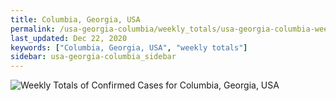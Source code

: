 ```yaml
---
title: Columbia, Georgia, USA
permalink: /usa-georgia-columbia/weekly_totals/usa-georgia-columbia-weekly_totals.html
last_updated: Dec 22, 2020
keywords: ["Columbia, Georgia, USA", "weekly totals"]
sidebar: usa-georgia-columbia_sidebar
---
```


![Weekly Totals of Confirmed Cases for Columbia, Georgia, USA](/covid_tracker/images/graphs/usa-georgia-columbia-weekly_totals_graph.png)
